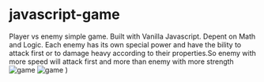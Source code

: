 # javascript-game
Player vs enemy simple game. Built with Vanilla Javascript. Depent on Math and Logic.
Each enemy has its own special power and have the bility to attack first or to damage heavy according to their properties.So enemy with more speed will attack first and more than enemy with more strength
![game](https://user-images.githubusercontent.com/92368963/143012761-3190192f-f08b-49bf-aed7-95e223f540f3.jpg)
![game](https://user-images.githubusercontent.com/92368963/143012871-7bc6c520-cb4c-4811-b9ca-c41fcf0db33e.png)
)
